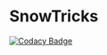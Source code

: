 # SnowTricks

[![Codacy Badge](https://api.codacy.com/project/badge/Grade/0649ea7d8fe94df5bad817154ca53897)](https://app.codacy.com/gh/PierreThiollent/SnowTricks?utm_source=github.com&utm_medium=referral&utm_content=PierreThiollent/SnowTricks&utm_campaign=Badge_Grade_Settings)
